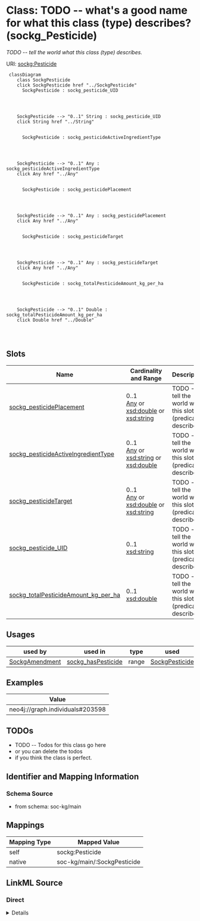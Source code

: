 

# Class: TODO -- what's a good name for what this class (type) describes? (sockg_Pesticide)


_TODO -- tell the world what this class (type) describes._





URI: [sockg:Pesticide](http://www.semanticweb.org/sockg/ontologies/2024/0/soil-carbon-ontology/Pesticide)






```mermaid
 classDiagram
    class SockgPesticide
    click SockgPesticide href "../SockgPesticide"
      SockgPesticide : sockg_pesticide_UID
        
          
    
    
    SockgPesticide --> "0..1" String : sockg_pesticide_UID
    click String href "../String"

        
      SockgPesticide : sockg_pesticideActiveIngredientType
        
          
    
    
    SockgPesticide --> "0..1" Any : sockg_pesticideActiveIngredientType
    click Any href "../Any"

        
      SockgPesticide : sockg_pesticidePlacement
        
          
    
    
    SockgPesticide --> "0..1" Any : sockg_pesticidePlacement
    click Any href "../Any"

        
      SockgPesticide : sockg_pesticideTarget
        
          
    
    
    SockgPesticide --> "0..1" Any : sockg_pesticideTarget
    click Any href "../Any"

        
      SockgPesticide : sockg_totalPesticideAmount_kg_per_ha
        
          
    
    
    SockgPesticide --> "0..1" Double : sockg_totalPesticideAmount_kg_per_ha
    click Double href "../Double"

        
      
```




<!-- no inheritance hierarchy -->


## Slots

| Name | Cardinality and Range | Description | Inheritance |
| ---  | --- | --- | --- |
| [sockg_pesticidePlacement](../slots/sockg_pesticidePlacement.md) | 0..1 <br/> [Any](../classes/Any.md)&nbsp;or&nbsp;<br />[xsd:double](http://www.w3.org/2001/XMLSchema#double)&nbsp;or&nbsp;<br />[xsd:string](http://www.w3.org/2001/XMLSchema#string) | TODO -- tell the world what this slot (predicate) describes | direct |
| [sockg_pesticideActiveIngredientType](../slots/sockg_pesticideActiveIngredientType.md) | 0..1 <br/> [Any](../classes/Any.md)&nbsp;or&nbsp;<br />[xsd:string](http://www.w3.org/2001/XMLSchema#string)&nbsp;or&nbsp;<br />[xsd:double](http://www.w3.org/2001/XMLSchema#double) | TODO -- tell the world what this slot (predicate) describes | direct |
| [sockg_pesticideTarget](../slots/sockg_pesticideTarget.md) | 0..1 <br/> [Any](../classes/Any.md)&nbsp;or&nbsp;<br />[xsd:double](http://www.w3.org/2001/XMLSchema#double)&nbsp;or&nbsp;<br />[xsd:string](http://www.w3.org/2001/XMLSchema#string) | TODO -- tell the world what this slot (predicate) describes | direct |
| [sockg_pesticide_UID](../slots/sockg_pesticide_UID.md) | 0..1 <br/> [xsd:string](http://www.w3.org/2001/XMLSchema#string) | TODO -- tell the world what this slot (predicate) describes | direct |
| [sockg_totalPesticideAmount_kg_per_ha](../slots/sockg_totalPesticideAmount_kg_per_ha.md) | 0..1 <br/> [xsd:double](http://www.w3.org/2001/XMLSchema#double) | TODO -- tell the world what this slot (predicate) describes | direct |





## Usages

| used by | used in | type | used |
| ---  | --- | --- | --- |
| [SockgAmendment](../classes/SockgAmendment.md) | [sockg_hasPesticide](../slots/sockg_hasPesticide.md) | range | [SockgPesticide](../classes/SockgPesticide.md) |







## Examples

| Value |
| --- |
| neo4j://graph.individuals#203598 |

## TODOs

* TODO -- Todos for this class go here
* or you can delete the todos
* if you think the class is perfect.

## Identifier and Mapping Information







### Schema Source


* from schema: soc-kg/main




## Mappings

| Mapping Type | Mapped Value |
| ---  | ---  |
| self | sockg:Pesticide |
| native | soc-kg/main/:SockgPesticide |







## LinkML Source

<!-- TODO: investigate https://stackoverflow.com/questions/37606292/how-to-create-tabbed-code-blocks-in-mkdocs-or-sphinx -->

### Direct

<details>
```yaml
name: sockg_Pesticide
description: TODO -- tell the world what this class (type) describes.
title: TODO -- what's a good name for what this class (type) describes?
todos:
- TODO -- Todos for this class go here
- or you can delete the todos
- if you think the class is perfect.
notes:
- There are 356 instances of this class.
examples:
- value: neo4j://graph.individuals#203598
from_schema: soc-kg/main
slots:
- sockg_pesticidePlacement
- sockg_pesticideActiveIngredientType
- sockg_pesticideTarget
- sockg_pesticide_UID
- sockg_totalPesticideAmount_kg_per_ha
class_uri: sockg:Pesticide

```
</details>

### Induced

<details>
```yaml
name: sockg_Pesticide
description: TODO -- tell the world what this class (type) describes.
title: TODO -- what's a good name for what this class (type) describes?
todos:
- TODO -- Todos for this class go here
- or you can delete the todos
- if you think the class is perfect.
notes:
- There are 356 instances of this class.
examples:
- value: neo4j://graph.individuals#203598
from_schema: soc-kg/main
attributes:
  sockg_pesticidePlacement:
    name: sockg_pesticidePlacement
    description: TODO -- tell the world what this slot (predicate) describes.
    todos:
    - TODO -- Todos for this slot go here
    - or you can delete the todos
    - if you think the class is perfect.
    comments:
    - 126 occurrences with subject type sockg:Pesticide and object type xsd:double.
    - 230 occurrences with subject type sockg:Pesticide and object type string.
    examples:
    - value: neo4j://graph.individuals#203406 sockg:pesticidePlacement nan
    - value: neo4j://graph.individuals#203699 sockg:pesticidePlacement Tractor mounted
        spray boom
    from_schema: soc-kg/main
    rank: 1000
    slot_uri: sockg:pesticidePlacement
    alias: sockg_pesticidePlacement
    owner: sockg_Pesticide
    domain_of:
    - sockg_Pesticide
    range: Any
    any_of:
    - range: double
    - range: string
  sockg_pesticideActiveIngredientType:
    name: sockg_pesticideActiveIngredientType
    description: TODO -- tell the world what this slot (predicate) describes.
    todos:
    - TODO -- Todos for this slot go here
    - or you can delete the todos
    - if you think the class is perfect.
    comments:
    - 353 occurrences with subject type sockg:Pesticide and object type string.
    - 3 occurrences with subject type sockg:Pesticide and object type xsd:double.
    examples:
    - value: neo4j://graph.individuals#203409 sockg:pesticideActiveIngredientType
        Sethoxydim; CAS No. 74051-80-2
    - value: neo4j://graph.individuals#203707 sockg:pesticideActiveIngredientType
        nan
    from_schema: soc-kg/main
    rank: 1000
    slot_uri: sockg:pesticideActiveIngredientType
    alias: sockg_pesticideActiveIngredientType
    owner: sockg_Pesticide
    domain_of:
    - sockg_Pesticide
    range: Any
    any_of:
    - range: string
    - range: double
  sockg_pesticideTarget:
    name: sockg_pesticideTarget
    description: TODO -- tell the world what this slot (predicate) describes.
    todos:
    - TODO -- Todos for this slot go here
    - or you can delete the todos
    - if you think the class is perfect.
    comments:
    - 109 occurrences with subject type sockg:Pesticide and object type xsd:double.
    - 247 occurrences with subject type sockg:Pesticide and object type string.
    examples:
    - value: neo4j://graph.individuals#203722 sockg:pesticideTarget nan
    - value: neo4j://graph.individuals#203534 sockg:pesticideTarget Downy brome, ripgut
        brome and other grass species
    from_schema: soc-kg/main
    rank: 1000
    slot_uri: sockg:pesticideTarget
    alias: sockg_pesticideTarget
    owner: sockg_Pesticide
    domain_of:
    - sockg_Pesticide
    range: Any
    any_of:
    - range: double
    - range: string
  sockg_pesticide_UID:
    name: sockg_pesticide_UID
    description: TODO -- tell the world what this slot (predicate) describes.
    todos:
    - TODO -- Todos for this slot go here
    - or you can delete the todos
    - if you think the class is perfect.
    comments:
    - 356 occurrences with subject type sockg:Pesticide and object type string.
    examples:
    - value: neo4j://graph.individuals#203448 sockg:pesticide_UID AgCros_0.7_Atrazine_CAS_No._1912-24-9_Grass_Species_Tractor_mounted_spray_boom
    from_schema: soc-kg/main
    rank: 1000
    slot_uri: sockg:pesticide_UID
    alias: sockg_pesticide_UID
    owner: sockg_Pesticide
    domain_of:
    - sockg_Pesticide
    range: string
  sockg_totalPesticideAmount_kg_per_ha:
    name: sockg_totalPesticideAmount_kg_per_ha
    description: TODO -- tell the world what this slot (predicate) describes.
    todos:
    - TODO -- Todos for this slot go here
    - or you can delete the todos
    - if you think the class is perfect.
    comments:
    - 356 occurrences with subject type sockg:Pesticide and object type xsd:double.
    examples:
    - value: neo4j://graph.individuals#203659 sockg:totalPesticideAmount_kg_per_ha
        2.8
    from_schema: soc-kg/main
    rank: 1000
    slot_uri: sockg:totalPesticideAmount_kg_per_ha
    alias: sockg_totalPesticideAmount_kg_per_ha
    owner: sockg_Pesticide
    domain_of:
    - sockg_Pesticide
    range: double
class_uri: sockg:Pesticide

```
</details>